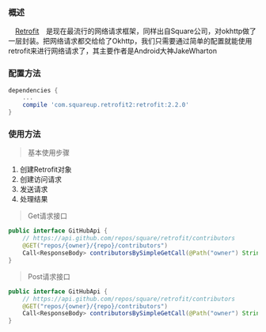 ### 概述
　[Retrofit][1]　是现在最流行的网络请求框架，同样出自Square公司，对okhttp做了一层封装。把网络请求都交给给了Okhttp，我们只需要通过简单的配置就能使用retrofit来进行网络请求了，其主要作者是Android大神JakeWharton

### 配置方法

``` gradle
dependencies {
    ...
    compile 'com.squareup.retrofit2:retrofit:2.2.0'
}
```

### 使用方法

> 基本使用步骤

 1. 创建Retrofit对象
 2. 创建访问请求
 3. 发送请求
 4. 处理结果

> Get请求接口 
 
``` java
public interface GitHubApi {
    // https://api.github.com/repos/square/retrofit/contributors
    @GET("repos/{owner}/{repo}/contributors")
    Call<ResponseBody> contributorsBySimpleGetCall(@Path("owner") String owner, @Path("repo") String repo);
}

```

> Post请求接口 
 
``` java
public interface GitHubApi {
    // https://api.github.com/repos/square/retrofit/contributors
    @GET("repos/{owner}/{repo}/contributors")
    Call<ResponseBody> contributorsBySimpleGetCall(@Path("owner") String owner, @Path("repo") String repo);
}

```

  [1]: https://github.com/square/retrofit